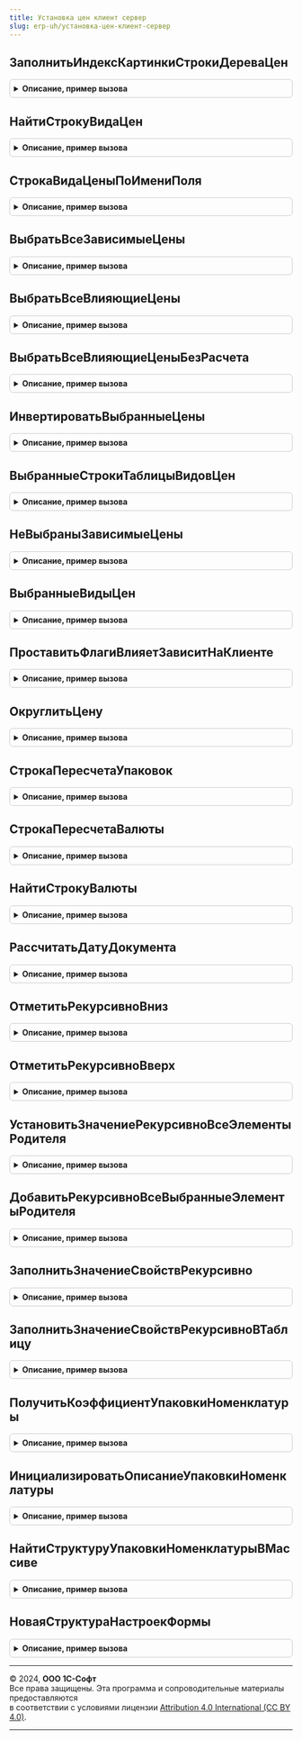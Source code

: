 ```yaml
---
title: Установка цен клиент сервер
slug: erp-uh/установка-цен-клиент-сервер
---
```



## ЗаполнитьИндексКартинкиСтрокиДереваЦен
<details style="margin: 1em 0; padding: 0.5em; border: 1px solid #ccc; border-radius: 6px;">

<summary style="font-weight: bold; cursor: pointer;">Описание, пример вызова</summary>

```bsl

// Заполняет индекс картинки у строки дерева цен
//
// Параметры:
//  СтрокаДереваЦен - ДанныеФормыКоллекцияЭлементовДерева,СтрокаДереваЗначений - элемент дерева значений.
//
Процедура ЗаполнитьИндексКартинкиСтрокиДереваЦен(СтрокаДереваЦен) Экспорт
```

Пример вызова
```bsl
УстановкаЦенКлиентСервер.ЗаполнитьИндексКартинкиСтрокиДереваЦен(СтрокаДереваЦен) 
```
</details>

## НайтиСтрокуВидаЦен
<details style="margin: 1em 0; padding: 0.5em; border: 1px solid #ccc; border-radius: 6px;">

<summary style="font-weight: bold; cursor: pointer;">Описание, пример вызова</summary>

```bsl

// Осуществляет поиск строки с определенным видом цен в таблице
//
// Параметры:
//  ВыбранныеЦены - ДанныеФормыКоллекция - Таблица, в которой осуществляется поиск
//  ВидЦены - СправочникСсылка.ВидыЦен - Ссылка на вид цен, который необходимо найти.
//
// Возвращаемое значение:
//  ДанныеФормыЭлементКоллекции - найденный вид цен, содержит:
//  * Ссылка - СправочникСсылка.ВидыЦен
//
Функция НайтиСтрокуВидаЦен(ВыбранныеЦены, ВидЦены) Экспорт
```

Пример вызова
```bsl
Результат = УстановкаЦенКлиентСервер.НайтиСтрокуВидаЦен(ВыбранныеЦены, ВидЦены) 
```
</details>

## СтрокаВидаЦеныПоИмениПоля
<details style="margin: 1em 0; padding: 0.5em; border: 1px solid #ccc; border-radius: 6px;">

<summary style="font-weight: bold; cursor: pointer;">Описание, пример вызова</summary>

```bsl

// Осуществляет поиск строки с определенным видом цен в таблице по имени измененного поля.
//
// Параметры:
//  ВыбранныеЦены - ДанныеФормыКоллекция - Таблица, в которой осуществляется поиск
//  ИзмененноеПоле - Строка - Имя поля.
//
// Возвращаемое значение:
//  ДанныеФормыЭлементКоллекции - найденный вид цен.
//
Функция СтрокаВидаЦеныПоИмениПоля(ВыбранныеЦены, Знач ИзмененноеПоле) Экспорт
```

Пример вызова
```bsl
Результат = УстановкаЦенКлиентСервер.СтрокаВидаЦеныПоИмениПоля(ВыбранныеЦены, ИзмененноеПоле) 
```
</details>

## ВыбратьВсеЗависимыеЦены
<details style="margin: 1em 0; padding: 0.5em; border: 1px solid #ccc; border-radius: 6px;">

<summary style="font-weight: bold; cursor: pointer;">Описание, пример вызова</summary>

```bsl

// Помечает все зависимые цены в таблице
//
// Параметры:
//  Форма - ФормаКлиентскогоПриложения
//
Процедура ВыбратьВсеЗависимыеЦены(Форма) Экспорт
```

Пример вызова
```bsl
УстановкаЦенКлиентСервер.ВыбратьВсеЗависимыеЦены(Форма) 
```
</details>

## ВыбратьВсеВлияющиеЦены
<details style="margin: 1em 0; padding: 0.5em; border: 1px solid #ccc; border-radius: 6px;">

<summary style="font-weight: bold; cursor: pointer;">Описание, пример вызова</summary>

```bsl

// Помечает все влияющие цены в таблице
//
// Параметры:
//  Форма - ФормаКлиентскогоПриложения
//
Процедура ВыбратьВсеВлияющиеЦены(Форма) Экспорт
```

Пример вызова
```bsl
УстановкаЦенКлиентСервер.ВыбратьВсеВлияющиеЦены(Форма) 
```
</details>

## ВыбратьВсеВлияющиеЦеныБезРасчета
<details style="margin: 1em 0; padding: 0.5em; border: 1px solid #ccc; border-radius: 6px;">

<summary style="font-weight: bold; cursor: pointer;">Описание, пример вызова</summary>

```bsl

// Помечает все влияющие цены в таблице без признака необходимости расчета
//
// Параметры:
//  Форма - ФормаКлиентскогоПриложения
//
Процедура ВыбратьВсеВлияющиеЦеныБезРасчета(Форма) Экспорт
```

Пример вызова
```bsl
УстановкаЦенКлиентСервер.ВыбратьВсеВлияющиеЦеныБезРасчета(Форма) 
```
</details>

## ИнвертироватьВыбранныеЦены
<details style="margin: 1em 0; padding: 0.5em; border: 1px solid #ccc; border-radius: 6px;">

<summary style="font-weight: bold; cursor: pointer;">Описание, пример вызова</summary>

```bsl

// Инвертирует пометку выбранных цен в таблице
//
// Параметры:
//  Форма - ФормаКлиентскогоПриложения
//
Процедура ИнвертироватьВыбранныеЦены(Форма) Экспорт
```

Пример вызова
```bsl
УстановкаЦенКлиентСервер.ИнвертироватьВыбранныеЦены(Форма) 
```
</details>

## ВыбранныеСтрокиТаблицыВидовЦен
<details style="margin: 1em 0; padding: 0.5em; border: 1px solid #ccc; border-radius: 6px;">

<summary style="font-weight: bold; cursor: pointer;">Описание, пример вызова</summary>

```bsl

// Возвращает выбранные строки видов цен
//
// Параметры:
//  Форма - см. УстановкаЦенСервер.ПостроитьДеревоЦен.Форма
//  ВыбиратьВлияющие - Булево - определяет включать ли в массив влияющие цены.
//
// Возвращаемое значение:
//  Массив из ДанныеФормыЭлементКоллекции - Выбранные строки видов цен
//
Функция ВыбранныеСтрокиТаблицыВидовЦен(Форма, ВыбиратьВлияющие = Ложь) Экспорт
```

Пример вызова
```bsl
Результат = УстановкаЦенКлиентСервер.ВыбранныеСтрокиТаблицыВидовЦен(Форма, ВыбиратьВлияющие);
```
</details>

## НеВыбраныЗависимыеЦены
<details style="margin: 1em 0; padding: 0.5em; border: 1px solid #ccc; border-radius: 6px;">

<summary style="font-weight: bold; cursor: pointer;">Описание, пример вызова</summary>

```bsl

// Проверяет выбранность всех зависимых видов цен
//
// Параметры:
//  Форма - см. УстановкаЦенСервер.ПостроитьДеревоЦен.Форма
//
// Возвращаемое значение:
//  Булево - Истина, если в форме обнаружены невыбранные зависимые цены.
//
Функция НеВыбраныЗависимыеЦены(Форма) Экспорт
```

Пример вызова
```bsl
Результат = УстановкаЦенКлиентСервер.НеВыбраныЗависимыеЦены(Форма) 
```
</details>

## ВыбранныеВидыЦен
<details style="margin: 1em 0; padding: 0.5em; border: 1px solid #ccc; border-radius: 6px;">

<summary style="font-weight: bold; cursor: pointer;">Описание, пример вызова</summary>

```bsl

// Возвращает массив ссылок на выбранные пользователем виды цен
//
// Параметры:
//  Форма - см. УстановкаЦенСервер.ПостроитьДеревоЦен.Форма
//  ДляРедактирования - Булево - Признак редактирования
//
// Возвращаемое значение:
//  Массив из СправочникСсылка.ВидыЦен, СправочникСсылка.ВидыЦенПоставщиков - Массив ссылок на выбранные пользователем виды цен.
//
Функция ВыбранныеВидыЦен(Форма, ДляРедактирования = Ложь) Экспорт
```

Пример вызова
```bsl
Результат = УстановкаЦенКлиентСервер.ВыбранныеВидыЦен(Форма, ДляРедактирования);
```
</details>

## ПроставитьФлагиВлияетЗависитНаКлиенте
<details style="margin: 1em 0; padding: 0.5em; border: 1px solid #ccc; border-radius: 6px;">

<summary style="font-weight: bold; cursor: pointer;">Описание, пример вызова</summary>

```bsl

// Заполняет флаги Влияет и Зависит в таблице выбранных цен
//
// Параметры:
//  Форма - см. УстановкаЦенСервер.ПостроитьДеревоЦен.Форма
//
Процедура ПроставитьФлагиВлияетЗависитНаКлиенте(Форма) Экспорт
```

Пример вызова
```bsl
УстановкаЦенКлиентСервер.ПроставитьФлагиВлияетЗависитНаКлиенте(Форма) 
```
</details>

## ОкруглитьЦену
<details style="margin: 1em 0; padding: 0.5em; border: 1px solid #ccc; border-radius: 6px;">

<summary style="font-weight: bold; cursor: pointer;">Описание, пример вызова</summary>

```bsl

// Осуществляет округление цены в соответствии с правилами округления для вида цен
//
// Параметры:
//  ЗначениеЦены - Число - значение цены, которое необходимо округлить
//  СтрокаСправочникаВидовЦен - СтрокаТаблицыЗначений - вид цены, в соответствии с которым необходимо округлить цену.
//
// Возвращаемое значение:
//  Число - Округленное значение цены.
//
Функция ОкруглитьЦену(ЗначениеЦены, СтрокаСправочникаВидовЦен) Экспорт
```

Пример вызова
```bsl
Результат = УстановкаЦенКлиентСервер.ОкруглитьЦену(ЗначениеЦены, СтрокаСправочникаВидовЦен) 
```
</details>

## СтрокаПересчетаУпаковок
<details style="margin: 1em 0; padding: 0.5em; border: 1px solid #ccc; border-radius: 6px;">

<summary style="font-weight: bold; cursor: pointer;">Описание, пример вызова</summary>

```bsl

// Возвращает строку кода на языке 1С: Предприятия для пересчета цен из упаковки в упаковку.
//
// Параметры:
//  СтрокаТаблицыЦен       							- ДанныеФормыЭлементКоллекции - строка таблицы
//  ВидЦеныИсточник   						    	- ДанныеФормыЭлементКоллекции - вид цен, из которого необходимо пересчитать
//  ВидЦеныНазначение  						    	- ДанныеФормыЭлементКоллекции - вид цен, в который необходимо пересчитать
//  СоответствиеКоэффициентовУпаковокНоменклатуры  	- Соответствие - ключ - <УИД номенклатуры> + <УИД упаковки>, значение - коэффициент пары номенклатуры и упаковки.
//
// Возвращаемое значение:
//  Строка - выражение для пересчета цены из упаковки в упаковку.
//
Функция СтрокаПересчетаУпаковок(СтрокаТаблицыЦен, Экспорт
```

Пример вызова
```bsl
Результат = УстановкаЦенКлиентСервер.СтрокаПересчетаУпаковок(СтрокаТаблицыЦен, );
```
</details>

## СтрокаПересчетаВалюты
<details style="margin: 1em 0; padding: 0.5em; border: 1px solid #ccc; border-radius: 6px;">

<summary style="font-weight: bold; cursor: pointer;">Описание, пример вызова</summary>

```bsl

// Возвращает строку для пересчета цен из валюты в валюту
//
// Параметры:
//  ВалютаИсточник - СправочникСсылка.Валюты - валюта, из которой необходимо пересчитать
//  ВалютаНазначение - СправочникСсылка.Валюты - валюта, в которую необходимо пересчитать.
//  СоответствиеВалют - Соответствие - Соответствие курсов валют.
//
// Возвращаемое значение:
//  Строка - выражение для пересчета цены из валюты в валюту.
//
Функция СтрокаПересчетаВалюты(ВалютаИсточник, ВалютаНазначение, СоответствиеВалют) Экспорт
```

Пример вызова
```bsl
Результат = УстановкаЦенКлиентСервер.СтрокаПересчетаВалюты(ВалютаИсточник, ВалютаНазначение, СоответствиеВалют) 
```
</details>

## НайтиСтрокуВалюты
<details style="margin: 1em 0; padding: 0.5em; border: 1px solid #ccc; border-radius: 6px;">

<summary style="font-weight: bold; cursor: pointer;">Описание, пример вызова</summary>

```bsl

// Осуществляет поиск курса валюты в таблице курсов валют
//
// Параметры:
//  СоответствиеВалют - Соответствие - курсы валют
//  Валюта - СправочникСсылка.Валюты - ссылка на валюту, курсы которой необходимо получить.
//
// Возвращаемое значение:
//  СтрокаТаблицыЗначений - если курс найден, Неопределено в противном случае.
//
Функция НайтиСтрокуВалюты(СоответствиеВалют, Валюта) Экспорт
```

Пример вызова
```bsl
Результат = УстановкаЦенКлиентСервер.НайтиСтрокуВалюты(СоответствиеВалют, Валюта) 
```
</details>

## РассчитатьДатуДокумента
<details style="margin: 1em 0; padding: 0.5em; border: 1px solid #ccc; border-radius: 6px;">

<summary style="font-weight: bold; cursor: pointer;">Описание, пример вызова</summary>

```bsl

// Рассчитывает дату документа по дате и номеру в пределах дня
//
// Параметры:
//  ДатаДокумента - Дата
//  НомерВПределахДня - Число
//
// Возвращаемое значение:
//  Дата - Рассчитанная дата документа.
//
Функция РассчитатьДатуДокумента(ДатаДокумента, НомерВПределахДня) Экспорт
```

Пример вызова
```bsl
Результат = УстановкаЦенКлиентСервер.РассчитатьДатуДокумента(ДатаДокумента, НомерВПределахДня) 
```
</details>

## ОтметитьРекурсивноВниз
<details style="margin: 1em 0; padding: 0.5em; border: 1px solid #ccc; border-radius: 6px;">

<summary style="font-weight: bold; cursor: pointer;">Описание, пример вызова</summary>

```bsl

// Отметить рекурсивно вниз
//
// Параметры:
//  Родитель - СтрокаДереваЗначений - Строка родитель.
//
Процедура ОтметитьРекурсивноВниз(Родитель) Экспорт
```

Пример вызова
```bsl
УстановкаЦенКлиентСервер.ОтметитьРекурсивноВниз(Родитель) 
```
</details>

## ОтметитьРекурсивноВверх
<details style="margin: 1em 0; padding: 0.5em; border: 1px solid #ccc; border-radius: 6px;">

<summary style="font-weight: bold; cursor: pointer;">Описание, пример вызова</summary>

```bsl

// Отметить рекурсивно вверх
//
// Параметры:
//  СтрокаДерева - СтрокаДереваЗначений - Строка дерева.
//
Процедура ОтметитьРекурсивноВверх(СтрокаДерева) Экспорт
```

Пример вызова
```bsl
УстановкаЦенКлиентСервер.ОтметитьРекурсивноВверх(СтрокаДерева) 
```
</details>

## УстановитьЗначениеРекурсивноВсеЭлементыРодителя
<details style="margin: 1em 0; padding: 0.5em; border: 1px solid #ccc; border-radius: 6px;">

<summary style="font-weight: bold; cursor: pointer;">Описание, пример вызова</summary>

```bsl

// Отметить рекурсивно все элементы родителя
//
// Параметры:
//  Родитель - СтрокаДереваЗначений - Строка дерева.
//  Вкл - Булево - Устанавливаемое значение.
//
Процедура УстановитьЗначениеРекурсивноВсеЭлементыРодителя(Родитель, Вкл) Экспорт
```

Пример вызова
```bsl
УстановкаЦенКлиентСервер.УстановитьЗначениеРекурсивноВсеЭлементыРодителя(Родитель, Вкл) 
```
</details>

## ДобавитьРекурсивноВсеВыбранныеЭлементыРодителя
<details style="margin: 1em 0; padding: 0.5em; border: 1px solid #ccc; border-radius: 6px;">

<summary style="font-weight: bold; cursor: pointer;">Описание, пример вызова</summary>

```bsl

// Добавить рекурсивно все элементы родителя
//
// Параметры:
//  Родитель - СтрокаДереваЗначений - Строка дерева.
//  ТаблицаВидовЦен - ТаблицаЗначений - Данные по видам цен.
//
Процедура ДобавитьРекурсивноВсеВыбранныеЭлементыРодителя(Родитель, ТаблицаВидовЦен) Экспорт
```

Пример вызова
```bsl
УстановкаЦенКлиентСервер.ДобавитьРекурсивноВсеВыбранныеЭлементыРодителя(Родитель, ТаблицаВидовЦен) 
```
</details>

## ЗаполнитьЗначениеСвойствРекурсивно
<details style="margin: 1em 0; padding: 0.5em; border: 1px solid #ccc; border-radius: 6px;">

<summary style="font-weight: bold; cursor: pointer;">Описание, пример вызова</summary>

```bsl


// Заполнить рекурсивно все элементы родителя
//
// Параметры:
//  Родитель - СтрокаДереваЗначений - Строка дерева.
//  ТаблицаВидовЦен - ТаблицаЗначений - Данные по видам цен.
//
Процедура ЗаполнитьЗначениеСвойствРекурсивно(Родитель, ТаблицаВидовЦен) Экспорт
```

Пример вызова
```bsl
УстановкаЦенКлиентСервер.ЗаполнитьЗначениеСвойствРекурсивно(Родитель, ТаблицаВидовЦен) 
```
</details>

## ЗаполнитьЗначениеСвойствРекурсивноВТаблицу
<details style="margin: 1em 0; padding: 0.5em; border: 1px solid #ccc; border-radius: 6px;">

<summary style="font-weight: bold; cursor: pointer;">Описание, пример вызова</summary>

```bsl

// Запонить значение свойств рекурсивно
//
// Параметры:
// 	Родитель - ДанныеФормыЭлементДерева
// 	ТаблицаВидовЦен - ТаблицаЗначений
Процедура ЗаполнитьЗначениеСвойствРекурсивноВТаблицу(Родитель, ТаблицаВидовЦен) Экспорт
```

Пример вызова
```bsl
УстановкаЦенКлиентСервер.ЗаполнитьЗначениеСвойствРекурсивноВТаблицу(Родитель, ТаблицаВидовЦен) 
```
</details>

## ПолучитьКоэффициентУпаковкиНоменклатуры
<details style="margin: 1em 0; padding: 0.5em; border: 1px solid #ccc; border-radius: 6px;">

<summary style="font-weight: bold; cursor: pointer;">Описание, пример вызова</summary>

```bsl

// Функция - Получить коэффициент упаковки номенклатуры
//
// Параметры:
//  СоответствиеКоэффициентов	 - 	Соответствие 					- ключ - <УИД номенклатуры> + <УИД упаковки>, значение - коэффициент пары номенклатуры и упаковки
//  Номенклатура	 - 	СправочникСсылка.Номенклатура 				- номенклатура, по которой будет производиться поиск
//  Упаковка		 - 	СправочникСсылка.УпаковкиЕдиницыИзмерения 	- упаковка/единица измерения по которой будет производиться поиск.
//
// Возвращаемое значение:
//  Число, Неопределено - Коэффициент упаковки относительно номенклатуры; Неопределено - если пара "Номенклатура +
//  Упаковка" не найдена.
//
Функция ПолучитьКоэффициентУпаковкиНоменклатуры(СоответствиеКоэффициентов, Номенклатура, Упаковка) Экспорт
```

Пример вызова
```bsl
Результат = УстановкаЦенКлиентСервер.ПолучитьКоэффициентУпаковкиНоменклатуры(СоответствиеКоэффициентов, Номенклатура, Упаковка) 
```
</details>

## ИнициализироватьОписаниеУпаковкиНоменклатуры
<details style="margin: 1em 0; padding: 0.5em; border: 1px solid #ccc; border-radius: 6px;">

<summary style="font-weight: bold; cursor: pointer;">Описание, пример вызова</summary>

```bsl

// Функция - Получить структуру упаковок номенклатуры
//
// Возвращаемое значение:
//  Структура - структура с ключами Номенклатура и Упаковка.
//
Функция ИнициализироватьОписаниеУпаковкиНоменклатуры() Экспорт
```

Пример вызова
```bsl
Результат = УстановкаЦенКлиентСервер.ИнициализироватьОписаниеУпаковкиНоменклатуры() 
```
</details>

## НайтиСтруктуруУпаковкиНоменклатурыВМассиве
<details style="margin: 1em 0; padding: 0.5em; border: 1px solid #ccc; border-radius: 6px;">

<summary style="font-weight: bold; cursor: pointer;">Описание, пример вызова</summary>

```bsl

// Функция - Найти структуру упаковки номенклатуры в массиве
//
// Параметры:
//  МассивСтруктур	 - 	Массив 										- Массив структур с ключами Номенклатура и Упаковка
//  Номенклатура	 - 	СправочникСсылка.Номенклатура 				- номенклатура, по которой будет производиться поиск
//  Упаковка		 - 	СправочникСсылка.УпаковкиЕдиницыИзмерения 	- упаковка/единица измерения по которой будет производиться поиск.
//
// Возвращаемое значение:
//  Структура, Неопределено - найденная структура или Неопределено, если ничего не найдено.
//
Функция НайтиСтруктуруУпаковкиНоменклатурыВМассиве(МассивСтруктур, Номенклатура, Упаковка) Экспорт
```

Пример вызова
```bsl
Результат = УстановкаЦенКлиентСервер.НайтиСтруктуруУпаковкиНоменклатурыВМассиве(МассивСтруктур, Номенклатура, Упаковка) 
```
</details>

## НоваяСтруктураНастроекФормы
<details style="margin: 1em 0; padding: 0.5em; border: 1px solid #ccc; border-radius: 6px;">

<summary style="font-weight: bold; cursor: pointer;">Описание, пример вызова</summary>

```bsl

// Новая структура настроек формы.
//
// Возвращаемое значение:
//  Структура -Новая структура настроек формы:
// * ДатаДействующихЦен - Дата -
// * ПоказыватьПроцентНаценки - Булево -
// * ПоказыватьИзменениеЦены - Булево -
// * ПоказыватьДействующиеЦены - Булево -
// * ПоказыватьФормулы - Булево -
// * ПоказыватьВалюту - Булево -
// * ПоказыватьЕдиницыИзмерения - Булево -
// * ПоказыватьПанельБыстрогоРедактирования - Булево -
// * ВариантНеобходимостиУстановкиЦены - Число -
// * УстановленыНастройкиОтбора - Булево -
// * ОтображатьВлияющиеЦены - Булево -
// * ИспользоватьОднуКолонкуДляКлючаЦен - Булево -
// * ЗафиксироватьКолонкуНоменклатуры - Булево -
// * ВидНоменклатуры - СправочникСсылка.ВидыНоменклатуры -
// * ВариантНавигации - Строка -
// * ВариантГруппировки - Строка -
// * ВидНастройки - Строка -
// * ТаблицаПараметровОтбора - ТаблицаЗначений -
// * ВыбранныеЦены - см. УстановкаЦенКлиентСервер.ВыбранныеВидыЦен
// * ВыбранныеЦеныТаблица - См. УстановкаЦенСервер.ВыбранныеВидыЦенВТаблицу
// * НастройкиКомпоновщика - НастройкиКомпоновкиДанных -
// * НастройкиКомпоновщикаКолонок - НастройкиКомпоновкиДанных -
// * НастройкиКомпоновщикаКолонок - Строка -
Функция НоваяСтруктураНастроекФормы() Экспорт
```

Пример вызова
```bsl
Результат = УстановкаЦенКлиентСервер.НоваяСтруктураНастроекФормы() 
```
</details>

---

© 2024, **ООО 1С-Софт**  
Все права защищены. Эта программа и сопроводительные материалы предоставляются  
в соответствии с условиями лицензии [Attribution 4.0 International (CC BY 4.0)](https://creativecommons.org/licenses/by/4.0/legalcode).

---

